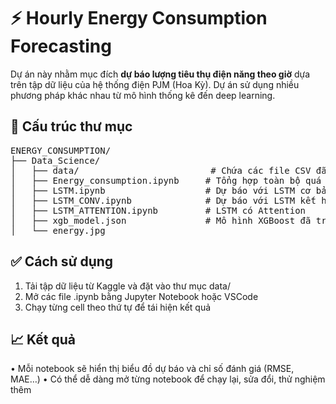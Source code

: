 # ⚡ Hourly Energy Consumption Forecasting

Dự án này nhằm mục đích **dự báo lượng tiêu thụ điện năng theo giờ** dựa trên tập dữ liệu của hệ thống điện PJM (Hoa Kỳ). Dự án sử dụng nhiều phương pháp khác nhau từ mô hình thống kê đến deep learning.

## 📁 Cấu trúc thư mục

<pre>
ENERGY_CONSUMPTION/
├── Data_Science/
│   ├── data/                         # Chứa các file CSV đã xử lý từ PJM dataset
│   ├── Energy_consumption.ipynb     # Tổng hợp toàn bộ quá trình phân tích & trực quan hóa
│   ├── LSTM.ipynb                   # Dự báo với LSTM cơ bản
│   ├── LSTM_CONV.ipynb              # Dự báo với LSTM kết hợp CNN
│   ├── LSTM_ATTENTION.ipynb         # LSTM có Attention
│   ├── xgb_model.json               # Mô hình XGBoost đã train và lưu
│   └── energy.jpg                   
</pre>

## ✅ Cách sử dụng
1.	Tải tập dữ liệu từ Kaggle và đặt vào thư mục data/
2.	Mở các file .ipynb bằng Jupyter Notebook hoặc VSCode
3.	Chạy từng cell theo thứ tự để tái hiện kết quả

## 📈 Kết quả
•	Mỗi notebook sẽ hiển thị biểu đồ dự báo và chỉ số đánh giá (RMSE, MAE…)
•	Có thể dễ dàng mở từng notebook để chạy lại, sửa đổi, thử nghiệm thêm
